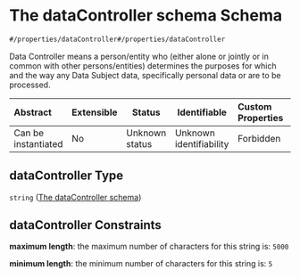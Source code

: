 # The dataController schema Schema

```txt
#/properties/dataController#/properties/dataController
```

Data Controller means a person/entity who (either alone or jointly or in common with other persons/entities) determines the purposes for which and the way any Data Subject data, specifically personal data or are to be processed.


| Abstract            | Extensible | Status         | Identifiable            | Custom Properties | Additional Properties | Access Restrictions | Defined In                                                                                         |
| :------------------ | ---------- | -------------- | ----------------------- | :---------------- | --------------------- | ------------------- | -------------------------------------------------------------------------------------------------- |
| Can be instantiated | No         | Unknown status | Unknown identifiability | Forbidden         | Allowed               | none                | [dataset.schema.json\*](../../../schema/dataset/latest/dataset.schema.json "open original schema") |

## dataController Type

`string` ([The dataController schema](dataset-properties-the-datacontroller-schema.md))

## dataController Constraints

**maximum length**: the maximum number of characters for this string is: `5000`

**minimum length**: the minimum number of characters for this string is: `5`
